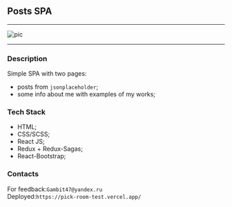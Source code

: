 ## Posts SPA

***

![pic](https://www.prixintrablog.com/wp-content/uploads/2020/04/Post-on-Social-Media.png)


***

### Description

Simple SPA with two pages: 
- posts from `jsonplaceholder`;
- some info about me with examples of my works;

### Tech Stack

* HTML;
* CSS/SCSS;
* React JS;
* Redux + Redux-Sagas;
* React-Bootstrap;

### Contacts

For feedback:`Gambit47@yandex.ru`<br>
Deployed:`https://pick-room-test.vercel.app/`